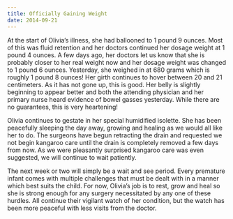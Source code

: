 ```yaml
---
title: Officially Gaining Weight
date: 2014-09-21
---
```


At the start of Olivia’s illness, she had ballooned to 1 pound 9 ounces.  Most of this was fluid retention and her doctors continued her dosage weight at 1 pound 4 ounces.  A few days ago, her doctors let us know that she is probably closer to her real weight now and her dosage weight was changed to 1 pound 6 ounces.  Yesterday, she weighed in at 680 grams which is roughly 1 pound 8 ounces!  Her girth continues to hover between 20 and 21 centimeters.  As it has not gone up, this is good.  Her belly is slightly beginning to appear better and both the attending physician and her primary nurse heard evidence of bowel gasses yesterday.  While there are no guarantees, this is very heartening!

Olivia continues to gestate in her special humidified isolette.  She has been peacefully sleeping the day away, growing and healing as we would all like her to do.  The surgeons have begun retracting the drain and requested we not begin kangaroo care until the drain is completely removed a few days from now.  As we were pleasantly surprised kangaroo care was even suggested, we will continue to wait patiently.

The next week or two will simply be a wait and see period.  Every premature infant comes with multiple challenges that must be dealt with in a manner which best suits the child.  For now, Olivia’s job is to rest, grow and heal so she is strong enough for any surgery necessitated by any one of these hurdles.  All continue their vigilant watch of her condition, but the watch has been more peaceful with less visits from the doctor.
